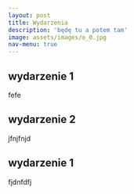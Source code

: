 ```yaml
---
layout: post
title: Wydarzenia
description: 'będę tu a potem tam'
image: assets/images/o_0.jpg
nav-menu: true
---
```




## wydarzenie 1
fefe
## wydarzenie 2
jfnjfnjd
## wydarzenie 1
fjdnfdfj
